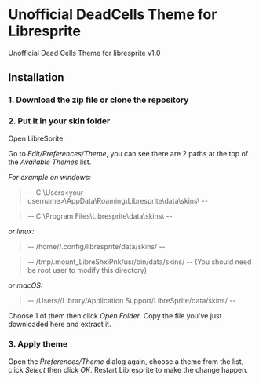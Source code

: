 # Unofficial DeadCells Theme for Libresprite
Unofficial Dead Cells Theme for libresprite v1.0

## Installation
### 1. Download the zip file or clone the repository

### 2. Put it in your skin folder
Open LibreSprite.

Go to *Edit/Preferences/Theme*, you can see there are 2 paths at the top of the *Available Themes* list.

*For example on windows:*

> -- C:\Users\<your-username>\AppData\Roaming\Libresprite\data\skins\ --

> -- C:\Program Files\Libresprite\data\skins\ --

*or linux:*

> -- /home/<your-username>/.config/libresprite/data/skins/ --

> -- /tmp/.mount_LibreShxiPnk/usr/bin/data/skins/ -- (You should need be root user to modify this directory)

*or macOS:*

> -- /Users/<your-username>/Library/Application Support/LibreSprite/data/skins/ --  
  
Choose 1 of them then click *Open Folder*. Copy the file you've just downloaded here and extract it.

### 3. Apply theme
Open the *Preferences/Theme* dialog again, choose a theme from the list, click *Select* then click *OK*. Restart Libresprite to make the change happen.
